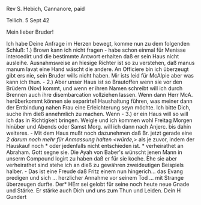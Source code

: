Rev S. Hebich, Cannanore, paid

 Tellich. 5 Sept 42

Mein lieber Bruder!

Ich habe Deine Anfrage im Herzen bewegt, komme nun zu dem folgenden Schluß: 
1.) Brown kann ich nicht fragen - habe schon einmal für Menisse intercedirt und die bestimmte Antwort erhalten daß er sein Haus nicht ausleihe. Ausnahmsweise an hiesige Richter ist so zu verstehen, daß manus manum lavat eine Hand wäscht die andere. An Officiere bin ich überzeugt gibt ers nie, sein Bruder wills nicht haben. Mir ists leid für McAlpie aber was kann ich thun. - 2.) Aber unser Haus ist so Brautoffen wenn sie vor den Brüdern (Nov) kommt, und wenn er ihren Namen schreibt will ich durch Brennen auch ihre disembarcation vollziehen lassen. Wenn dann Herr McA. herüberkommt können sie separirte1 Haushaltung führen, was meiner dann der Entbindung nahen Frau eine Erleichterung seyn möchte. Ich bitte Dich, suche ihm dieß annehmlich zu machen. Wenn - 3.) er ein Haus will so will ich das in Richtigkeit bringen. Weigle und ich kommen wohl Freitag Morgen hinüber und Abends oder Samst Morg. will ich dann nach Anjerc. bis dahin weiteres. - Mit dem Haus mußt noch dazunehmen daß Br. jetzt gerade eine <Anfrage>*2 darum noch mehr für Anmassung halten <würde,>* als je zuvor, indem der Hauskauf noch <aussteht>* oder jedenfalls nicht entschieden ist. <Elisabeth>* verheirathet an Abraham. Gott segne sie. Die Ayah von Baber's wünscht jenen Mann in unserm Compound logirt zu haben daß er für sie koche. Ehe sie aber verheirathet sind stehe ich an dieß zu gewähren zweideutigen Beispiels halber. - Das ist eine Freude daß Fritz einem nun hingerich... das Evang predigen und sich ... herzlicher Annahme vor seinem Tod ... mit Strange überzeugen durfte. Der* HErr sei gelobt für seine noch heute neue Gnade und Stärke. Er stärke auch Dich und uns zum Thun und Leiden.  Dein H Gundert

